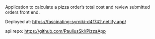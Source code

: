  Application to calculate a pizza order’s total cost and review submitted orders front end.

 Deployed at: https://fascinating-syrniki-d4f742.netlify.app/

 api repo: https://github.com/PauliusSkl/PizzaApp
